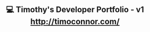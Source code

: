 <h2 align="center">
  💻 Timothy's Developer Portfolio - v1
  <br />
  <a href="http://timoconnor.com/">http://timoconnor.com/</a>
</h2>


 

